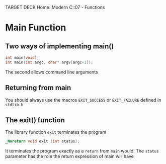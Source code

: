 TARGET DECK
Home::Modern C::07 - Functions

# Main Function
## Two ways of implementing main() <!--fc-->

```C
int main(void);
int main(int argc, char* argv[argc+1]);
```
The second allows command line arguments
<!--ID: 1718928368005-->


## Returning from main <!--fc-->

You should always use the macros
`EXIT_SUCCESS` or `EXIT_FAILURE` defined in `stdlib.h`
<!--ID: 1718928368021-->


## The exit() function <!--fc-->

The library function `exit` terminates the program
```C
_Noreturn void exit (int status);
```
It terminates the program exactly as a `return` from `main` would. The `status` parameter has the role the return expression of main will have
<!--ID: 1718928368029-->



